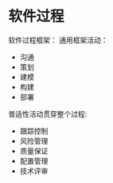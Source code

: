 # 软件过程

软件过程框架：
通用框架活动：
  - 沟通
  - 策划
  - 建模
  - 构建
  - 部署
  
普适性活动贯穿整个过程:
  - 跟踪控制
  - 风险管理
  - 质量保证
  - 配置管理
  - 技术评审

